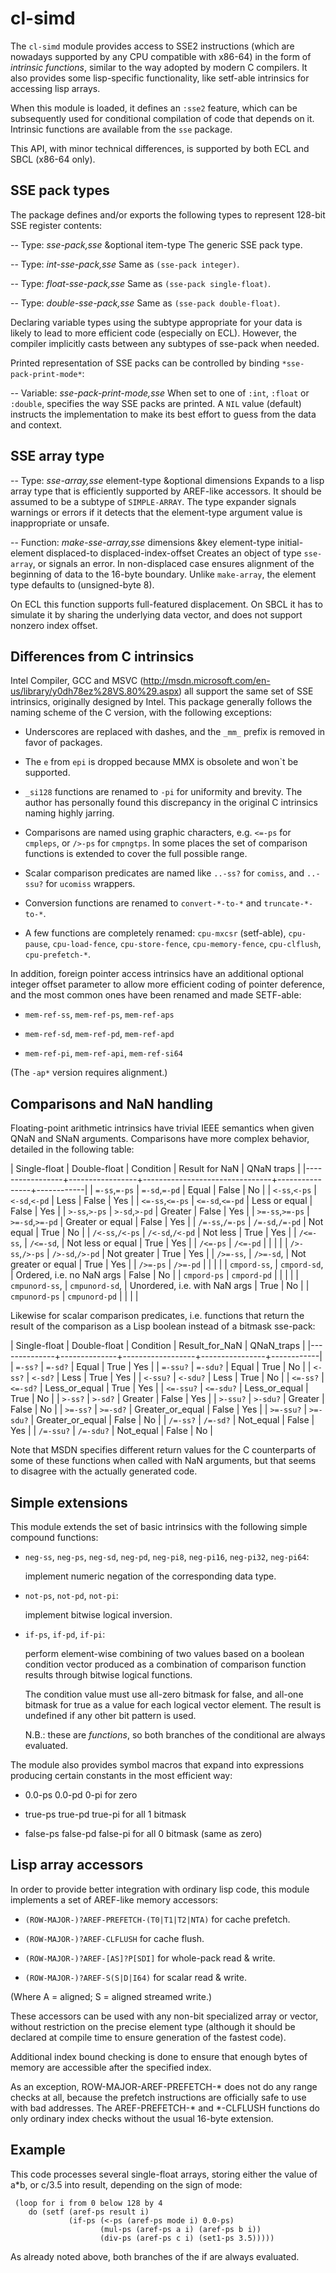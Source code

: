 cl-simd
=========

The `cl-simd` module provides access to SSE2 instructions (which are
nowadays supported by any CPU compatible with x86-64) in the form of
_intrinsic functions_, similar to the way adopted by modern C compilers.
It also provides some lisp-specific functionality, like setf-able
intrinsics for accessing lisp arrays.

   When this module is loaded, it defines an `:sse2` feature, which can
be subsequently used for conditional compilation of code that depends on
it.  Intrinsic functions are available from the `sse` package.

   This API, with minor technical differences, is supported by both ECL
and SBCL (x86-64 only).

SSE pack types
------------------

The package defines and/or exports the following types to represent
128-bit SSE register contents:

 -- Type: _sse-pack,sse_ \&optional item-type
     The generic SSE pack type.

 -- Type: _int-sse-pack,sse_
     Same as `(sse-pack integer)`.

 -- Type: _float-sse-pack,sse_
     Same as `(sse-pack single-float)`.

 -- Type: _double-sse-pack,sse_
     Same as `(sse-pack double-float)`.

   Declaring variable types using the subtype appropriate for your data
is likely to lead to more efficient code (especially on ECL). However,
the compiler implicitly casts between any subtypes of sse-pack when
needed.

   Printed representation of SSE packs can be controlled by binding
`*sse-pack-print-mode*`:

 -- Variable: _sse-pack-print-mode,sse_
     When set to one of `:int`, `:float` or `:double`, specifies the way
     SSE packs are printed.  A `NIL` value (default) instructs the
     implementation to make its best effort to guess from the data and
     context.

SSE array type
------------------

 -- Type: _sse-array,sse_ element-type \&optional dimensions
     Expands to a lisp array type that is efficiently supported by
     AREF-like accessors.  It should be assumed to be a subtype of
     `SIMPLE-ARRAY`.  The type expander signals warnings or errors if it
     detects that the element-type argument value is inappropriate or
     unsafe.

 -- Function: _make-sse-array,sse_ dimensions \&key element-type
          initial-element displaced-to displaced-index-offset
     Creates an object of type `sse-array`, or signals an error.  In
     non-displaced case ensures alignment of the beginning of data to
     the 16-byte boundary.  Unlike `make-array`, the element type
     defaults to (unsigned-byte 8).

   On ECL this function supports full-featured displacement.  On SBCL it
has to simulate it by sharing the underlying data vector, and does not
support nonzero index offset.

Differences from C intrinsics
---------------------------------

Intel Compiler, GCC and MSVC
(http://msdn.microsoft.com/en-us/library/y0dh78ez%28VS.80%29.aspx) all
support the same set of SSE intrinsics, originally designed by Intel.
This package generally follows the naming scheme of the C version, with
the following exceptions:

   * Underscores are replaced with dashes, and the `_mm_` prefix is
     removed in favor of packages.

   * The `e` from `epi` is dropped because MMX is obsolete and won`t be
     supported.

   * `_si128` functions are renamed to `-pi` for uniformity and brevity.
     The author has personally found this discrepancy in the original C
     intrinsics naming highly jarring.

   * Comparisons are named using graphic characters, e.g.  `<=-ps` for
     `cmpleps`, or `/>-ps` for `cmpngtps`.  In some places the set of
     comparison functions is extended to cover the full possible range.

   * Scalar comparison predicates are named like `..-ss?` for `comiss`,
     and `..-ssu?` for `ucomiss` wrappers.

   * Conversion functions are renamed to `convert-*-to-*` and
     `truncate-*-to-*`.

   * A few functions are completely renamed: `cpu-mxcsr` (setf-able),
     `cpu-pause`, `cpu-load-fence`, `cpu-store-fence`,
     `cpu-memory-fence`, `cpu-clflush`, `cpu-prefetch-*`.

   In addition, foreign pointer access intrinsics have an additional
optional integer offset parameter to allow more efficient coding of
pointer deference, and the most common ones have been renamed and made
SETF-able:

   * `mem-ref-ss`, `mem-ref-ps`, `mem-ref-aps`

   * `mem-ref-sd`, `mem-ref-pd`, `mem-ref-apd`

   * `mem-ref-pi`, `mem-ref-api`, `mem-ref-si64`

   (The `-ap*` version requires alignment.)

Comparisons and NaN handling
--------------------------------

Floating-point arithmetic intrinsics have trivial IEEE semantics when
given QNaN and SNaN arguments.  Comparisons have more complex behavior,
detailed in the following table:

| Single-float    | Double-float    | Condition                      | Result for NaN | QNaN traps |
|-----------------+-----------------+--------------------------------+----------------+------------|
| `=-ss`,`=-ps`   | `=-sd`,`=-pd`   | Equal                          | False          | No         |
| `<-ss`,`<-ps`   | `<-sd`,`<-pd`   | Less                           | False          | Yes        |
| `<=-ss`,`<=-ps` | `<=-sd`,`<=-pd` | Less or equal                  | False          | Yes        |
| `>-ss`,`>-ps`   | `>-sd`,`>-pd`   | Greater                        | False          | Yes        |
| `>=-ss`,`>=-ps` | `>=-sd`,`>=-pd` | Greater or equal               | False          | Yes        |
| `/=-ss`,`/=-ps` | `/=-sd`,`/=-pd` | Not equal                      | True           | No         |
| `/<-ss`,`/<-ps` | `/<-sd`,`/<-pd` | Not less                       | True           | Yes        |
| `/<=-ss`,       | `/<=-sd`,       | Not less or equal              | True           | Yes        |
| `/<=-ps`        | `/<=-pd`        |                                |                |            |
| `/>-ss`,`/>-ps` | `/>-sd`,`/>-pd` | Not greater                    | True           | Yes        |
| `/>=-ss`,       | `/>=-sd`,       | Not greater or equal           | True           | Yes        |
| `/>=-ps`        | `/>=-pd`        |                                |                |            |
| `cmpord-ss`,    | `cmpord-sd`,    | Ordered, i.e.  no NaN args     | False          | No         |
| `cmpord-ps`     | `cmpord-pd`     |                                |                |            |
| `cmpunord-ss`,  | `cmpunord-sd`,  | Unordered, i.e.  with NaN args | True           | No         |
| `cmpunord-ps`   | `cmpunord-pd`   |                                |                |            |


   Likewise for scalar comparison predicates, i.e.  functions that
return the result of the comparison as a Lisp boolean instead of a
bitmask sse-pack:

| Single-float | Double-float | Condition        | Result_for_NaN | QNaN_traps |
|--------------+--------------+------------------+----------------+------------|
| `=-ss?`      | `=-sd?`      | Equal            | True           | Yes        |
| `=-ssu?`     | `=-sdu?`     | Equal            | True           | No         |
| `<-ss?`      | `<-sd?`      | Less             | True           | Yes        |
| `<-ssu?`     | `<-sdu?`     | Less             | True           | No         |
| `<=-ss?`     | `<=-sd?`     | Less_or_equal    | True           | Yes        |
| `<=-ssu?`    | `<=-sdu?`    | Less_or_equal    | True           | No         |
| `>-ss?`      | `>-sd?`      | Greater          | False          | Yes        |
| `>-ssu?`     | `>-sdu?`     | Greater          | False          | No         |
| `>=-ss?`     | `>=-sd?`     | Greater_or_equal | False          | Yes        |
| `>=-ssu?`    | `>=-sdu?`    | Greater_or_equal | False          | No         |
| `/=-ss?`     | `/=-sd?`     | Not_equal        | False          | Yes        |
| `/=-ssu?`    | `/=-sdu?`    | Not_equal        | False          | No         |

   Note that MSDN specifies different return values for the C
counterparts of some of these functions when called with NaN arguments,
but that seems to disagree with the actually generated code.

Simple extensions
---------------------

This module extends the set of basic intrinsics with the following
simple compound functions:

   * `neg-ss`, `neg-ps`, `neg-sd`, `neg-pd`, `neg-pi8`, `neg-pi16`,
     `neg-pi32`, `neg-pi64`:

     implement numeric negation of the corresponding data type.

   * `not-ps`, `not-pd`, `not-pi`:

     implement bitwise logical inversion.

   * `if-ps`, `if-pd`, `if-pi`:

     perform element-wise combining of two values based on a boolean
     condition vector produced as a combination of comparison function
     results through bitwise logical functions.

     The condition value must use all-zero bitmask for false, and
     all-one bitmask for true as a value for each logical vector
     element.  The result is undefined if any other bit pattern is used.

     N.B.: these are _functions_, so both branches of the conditional
     are always evaluated.

   The module also provides symbol macros that expand into expressions
producing certain constants in the most efficient way:

   * 0.0-ps 0.0-pd 0-pi for zero

   * true-ps true-pd true-pi for all 1 bitmask

   * false-ps false-pd false-pi for all 0 bitmask (same as zero)

Lisp array accessors
------------------------

In order to provide better integration with ordinary lisp code, this
module implements a set of AREF-like memory accessors:

   * `(ROW-MAJOR-)?AREF-PREFETCH-(T0|T1|T2|NTA)` for cache prefetch.

   * `(ROW-MAJOR-)?AREF-CLFLUSH` for cache flush.

   * `(ROW-MAJOR-)?AREF-[AS]?P[SDI]` for whole-pack read & write.

   * `(ROW-MAJOR-)?AREF-S(S|D|I64)` for scalar read & write.

   (Where A = aligned; S = aligned streamed write.)

   These accessors can be used with any non-bit specialized array or
vector, without restriction on the precise element type (although it
should be declared at compile time to ensure generation of the fastest
code).

   Additional index bound checking is done to ensure that enough bytes
of memory are accessible after the specified index.

   As an exception, ROW-MAJOR-AREF-PREFETCH-* does not do any range
checks at all, because the prefetch instructions are officially safe to
use with bad addresses.  The AREF-PREFETCH-* and *-CLFLUSH functions do
only ordinary index checks without the usual 16-byte extension.

Example
-----------

This code processes several single-float arrays, storing either the
value of a*b, or c/3.5 into result, depending on the sign of mode:

     (loop for i from 0 below 128 by 4
        do (setf (aref-ps result i)
                 (if-ps (<-ps (aref-ps mode i) 0.0-ps)
                        (mul-ps (aref-ps a i) (aref-ps b i))
                        (div-ps (aref-ps c i) (set1-ps 3.5)))))

   As already noted above, both branches of the if are always evaluated.
